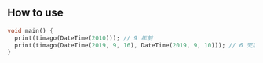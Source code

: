 
## How to use

```dart
void main() {
  print(timago(DateTime(2010))); // 9 年前
  print(timago(DateTime(2019, 9, 16), DateTime(2019, 9, 10))); // 6 天后
}
```
